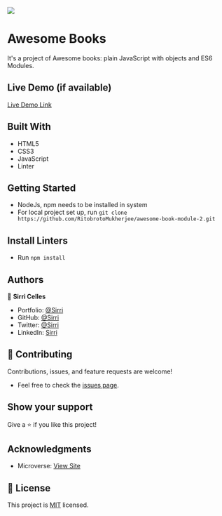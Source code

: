 ![](https://img.shields.io/badge/Microverse-blueviolet)

# Awesome Books
It's a project of Awesome books: plain JavaScript with objects and ES6 Modules.

## Live Demo (if available)

[Live Demo Link](https://livedemo.com)

## Built With

- HTML5
- CSS3
- JavaScript
- Linter

## Getting Started

- NodeJs, npm needs to be installed in system
- For local project set up, run ``` git clone https://github.com/RitobrotoMukherjee/awesome-book-module-2.git ```

## Install Linters

- Run ``` npm install ```

## Authors
👤 **Sirri Celles**

- Portfolio: [@Sirri](https://)
- GitHub: [@Sirri](https://)
- Twitter: [@Sirri](https://)
- LinkedIn: [Sirri](https://)

## 🤝 Contributing

Contributions, issues, and feature requests are welcome!

- Feel free to check the [issues page](../../issues/).

## Show your support

Give a ⭐️ if you like this project!

## Acknowledgments

- Microverse: [View Site](https://www.microverse.org/)

## 📝 License

This project is [MIT](https://github.com/git/git-scm.com/blob/main/MIT-LICENSE.txt) licensed.


